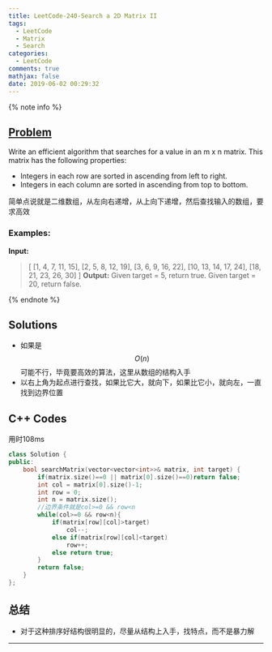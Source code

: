 ```yaml
---
title: LeetCode-240-Search a 2D Matrix II
tags:
  - LeetCode
  - Matrix
  - Search
categories:
  - LeetCode
comments: true
mathjax: false
date: 2019-06-02 00:29:32
---
```


<meta name="referrer" content="no-referrer" />

{% note info %}
## [Problem](https://leetcode-cn.com/problems/search-a-2d-matrix-ii/)   
Write an efficient algorithm that searches for a value in an m x n matrix. This matrix has the following properties:
- Integers in each row are sorted in ascending from left to right.
- Integers in each column are sorted in ascending from top to bottom.

简单点说就是二维数组，从左向右递增，从上向下递增，然后查找输入的数组，要求高效

### Examples:
**Input:**
> [
>   [1,   4,  7, 11, 15],
>   [2,   5,  8, 12, 19],
>   [3,   6,  9, 16, 22],
>   [10, 13, 14, 17, 24],
>   [18, 21, 23, 26, 30]
> ]
**Output:**
> Given target = 5, return true.
> Given target = 20, return false.

{% endnote %}
<!--more-->

## Solutions
- 如果是$$ O(n) $$可能不行，毕竟要高效的算法，这里从数组的结构入手
- 以右上角为起点进行查找，如果比它大，就向下，如果比它小，就向左，一直找到边界位置


## C++ Codes
用时108ms

```C++
class Solution {
public:
    bool searchMatrix(vector<vector<int>>& matrix, int target) {
        if(matrix.size()==0 || matrix[0].size()==0)return false;
        int col = matrix[0].size()-1;
        int row = 0;
        int n = matrix.size();
        //边界条件就是col>=0 && row<n
        while(col>=0 && row<n){
            if(matrix[row][col]>target)
                col--;
            else if(matrix[row][col]<target)
                row++;
            else return true;
        }
        return false;
    }
};
```


## 总结
- 对于这种排序好结构很明显的，尽量从结构上入手，找特点，而不是暴力解


------
